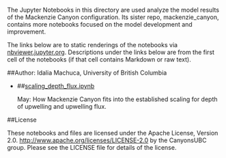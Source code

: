 The Jupyter Notebooks in this directory are used analyze the model results of the Mackenzie Canyon configuration. Its sister repo, mackenzie_canyon, contains more notebooks focused on the model development and improvement.

The links below are to static renderings of the notebooks via
[nbviewer.jupyter.org](http://nbviewer.jupyter.org/).
Descriptions under the links below are from the first cell of the notebooks
(if that cell contains Markdown or raw text).

##Author: Idalia Machuca, University of British Columbia

* ##[scaling_depth_flux.ipynb](http://nbviewer.jupyter.org/urls/bitbucket.org/CanyonsUBC/analysis_mackenzie_canyon/raw/tip/notebooks/scaling_depth_flux.ipynb)  
    
    May: How Mackenzie Canyon fits into the established scaling for depth of upwelling and upwelling flux.  


##License

These notebooks and files are licensed under the Apache License, Version 2.0.
http://www.apache.org/licenses/LICENSE-2.0 by the CanyonsUBC group.
Please see the LICENSE file for details of the license.
